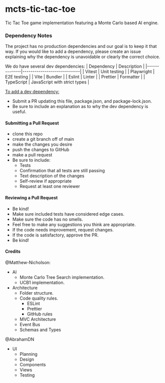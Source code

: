 # mcts-tic-tac-toe

Tic Tac Toe game implementation featuring a Monte Carlo based AI engine.

### Dependency Notes

The project has no production dependencies and our goal is to keep it that way. If you would like to add a dependency, please create an issue explaining why the dependency is unavoidable or clearly the correct choice.

We do have several dev dependencies:
| Dependency | Description |
|--------------|-----------------------------|
| Vitest | Unit testing |
| Playwright | E2E testing |
| Vite | Bundler |
| Eslint | Linter |
| Prettier | Formatter |
| TypeScript | JavaScript with strict types |

<u>To add a dev dependency:</u>

- Submit a PR updating this file, package.json, and package-lock.json.
- Be sure to include an explanation as to why the dev dependency is useful.

#### Submitting a Pull Request

- clone this repo
- create a git branch off of main
- make the changes you desire
- push the changes to GitHub
- make a pull request
- Be sure to include:
  - Tests
  - Confirmation that all tests are still passing
  - Text description of the changes
  - Self-review if appropriate
  - Request at least one reviewer

#### Reviewing a Pull Request

- Be kind!
- Make sure included tests have considered edge cases.
- Make sure the code has no smells.
- Feel free to make any suggestions you think are appropriate.
- If the code needs improvement, request changes.
- If the code is satisfactory, approve the PR.
- Be kind!

#### Credits

@Matthew-Nicholson:

- AI
  - Monte Carlo Tree Search implementation.
  - UCB1 implementation.
- Architecture
  - Folder structure.
  - Code quality rules.
    - ESLint
    - Prettier
    - GitHub rules
  - MVC Architecture
  - Event Bus
  - Schemas and Types

@AbrahamDN

- UI
  - Planning
  - Design
  - Components
  - Views
  - Testing
